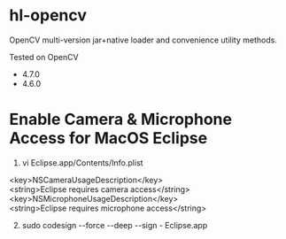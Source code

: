 # hl-opencv
OpenCV multi-version jar+native loader and convenience utility methods.

Tested on OpenCV 
- 4.7.0
- 4.6.0

# Enable Camera & Microphone Access for MacOS Eclipse

1. vi Eclipse.app/Contents/Info.plist

\<key>NSCameraUsageDescription\</key><br />
\<string>Eclipse requires camera access\</string><br />
\<key>NSMicrophoneUsageDescription\</key><br />
\<string>Eclipse requires microphone access\</string><br />

2. sudo codesign --force --deep --sign - Eclipse.app
